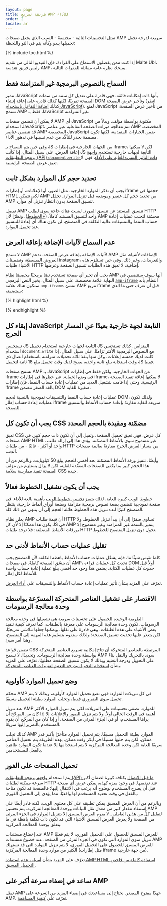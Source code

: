 ```yaml
---
layout: page
title: طريقة تسريع AMP للأداء
order: 2
locale: ar
---
```


تمثل التحسينات التالية - مجتمعةً - السبب الذي يجعل صفحات AMP سريعة لدرجة تجعل تحميلها يبدو وكأنه يتم في التو واللحظة:

{% include toc.html %}

إذا كنت ممن يفضلون الاستماع على القراءة، فإن الفيديو التالي من تقديم Malte Ubl، رئيس فريق هندسة AMP، يمنحك نظرة عامة مماثلة للفقرات التالية.

<amp-youtube
    data-videoid="hVRkG1CQScA"
    layout="responsive"
    width="480" height="270">
</amp-youtube>

## السماح بالنصوص البرمجية غير المتزامنة فقط

تتميز JavaScript بأنها ذات إمكانات فائقة،
فهي قادرة على تعديل كل سمة من سمات الصفحة تقريبًا،
لكنها كذلك قادرة على إعاقة إنشاء DOM وتأخير عرض الصفحة
(انظر كذلك [إضافة التفاعل باستخدام JavaScript](https://developers.google.com/web/fundamentals/performance/critical-rendering-path/adding-interactivity-with-javascript)).
لمنع JavaScript من تأخير عرض الصفحة،
تسمح AMP فقط بـ JavaScript غير المتزامنة.

لا يمكن أن تتضمن صفحات AMP أي JavaScript مكتوبة بواسطة مؤلف.
وبدلاً من استخدام JavaScript،
تتم معالجة ميزات الصفحة التفاعلية عبر عناصر AMP المخصصة.
قد تتضمن عناصر AMP المخصصة JavaScript ضمن الخيارات المتقدمة،
لكنها تكون مصممة بحذر للتأكّد من عدم تسببها في تدهور الأداء.

وفي حين يتم السماح بـ JS من الجهات الخارجية في إطارات iframe،
لكن لا يمكنها إعاقة العرض.
على سبيل المثال، إذا كانت JS التابعة لجهات خارجية تستخدم
[واجهة برمجة التطبيقات (API) `document.write` ذات التأثير السيء للغاية على الأداء](http://www.stevesouders.com/blog/2012/04/10/dont-docwrite-scripts/)،
فهي لا تعيق عرض الصفحة الرئيسية.

## تحديد حجم كل الموارد بشكل ثابت

يجب أن تذكر الموارد الخارجية، مثل الصور، أو الإعلانات، أو إطارات iframe حجمها في HTML
لكي تتمكن AMP من تحديد حجم كل عنصر وموضعه قبل تنزيل الموارد.
تحمّل AMP تنسيق الصفحة بدون انتظار تنزيل أي موارد.

تفصل AMP تنسيق المستند عن تنسيق المورد.
ليست هناك حاجة سوى لطلب HTTP واحد لتنسيق المستند كاملاً،
([+الخطوط](#font-triggering-must-be-efficient)).
ونظرًا لأن AMP محسّنة لتجنب عمليات إعادة حساب النمط والتنسيقات عالية التكلفة في المتصفح،
لن تكون هناك أي إعادة للتنسيق عند تحميل الموارد.

## عدم السماح لآليات الإضافة بإعاقة العرض

لا تسمح AMP لآليات الإضافة بإعاقة عرض الصفحة.
تدعم AMP الإضافات لأشياء، مثل
[العروض المبسطة](/docs/reference/extended/amp-lightbox.html)،
[وتضمينات instagram](/docs/reference/extended/amp-instagram.html)،
و[التغريدات](/docs/reference/extended/amp-twitter.html)، وغير ذلك.
وفي حين تستلزم هذه الأشياء طلبات HTTP إضافية،
لا تعيق هذه الطلبات تنسيق الصفحة وعرضها.

يجب أن تخبر أي صفحة تستخدم نصًا برمجيًا مخصصًا نظامَ AMP
أنها سوف ستتضمن في النهاية علامة مخصصة.
على سبيل المثال، يخبر النص البرمجي [`amp-iframe`](/docs/reference/extended/amp-iframe.html)
النظام بأنه ستكون هناك علامة `amp-iframe`.
تنشئ AMP مربع iframe قبل أن تعرف حتى ما الذي سيتضمنه:

{% highlight html %}
<script async custom-element="amp-iframe" src="https://cdn.ampproject.org/v0/amp-youtube-0.1.js"></script>
{% endhighlight %}

## إبقاء كل JavaScript التابعة لجهة خارجية بعيدًا عن المسار الحرج

تستحسن JS التابعة لجهات خارجية استخدام تحميل JS المتزامن.
كذلك تستحسن استخدام `document.write` مع النصوص البرمجية الأكثر تزامنًا.
على سبيل المثال، إذا كانت لديك خمسة إعلانات، وكل منها ينفذ ثلاثة تحميلات متزامنة
باستخدام اتصال ذي وقت استجابة يبلغ ثانية واحدة،
يصبح لديك وقت تحميل يبلغ 18 ثانية لتحميل JS فقط.

تسمح صفحات AMP بـ JavaScript من الجهات الخارجية، ولكن فقط في إطارات iframe في وضع الحماية.
عبر حظرها في إطارات iframe، لا يمكنها إعاقة تنفيذ الصفحة الرئيسية.
وحتى إذا قامت بتشغيل العديد من عمليات إعادة حساب النمط،
فإن إطارات iframe بالغة الصغر تتضمن DOM صغيرة للغاية.

عمليات إعادة حساب النمط والتنسيقات نموذجية بالنسبة لحجم DOM،
ولذلك تكون عمليات إعادة حساب إطار iframe سريعة للغاية مقارنةً
بإعادة حساب الأنماط والتنسيق للصفحة.

## يجب أن تكون كل CSS مضمّنة ومقيدة بالحجم المحدد

تعيق CSS كل عرض، فهي تعيق تحميل الصفحة، وتميل إلى أن تكون ذات حجم كبير.
في صفحات AMP HTML، غير مسموح سوى بالأنماط المضمّنة.
يؤدي هذا إلى إزالة طلب واحد أو أكثر - غالبًا - من طلبات HTTP من مسار العرض الحرج
مقارنةً بغالبية صفحات الويب.

وأيضًا، تتميز ورقة الأنماط المضمّنة بحد أقصى للحجم يبلغ 50 كيلوبايت.
وبالرغم من أن هذا الحجم كبير بما يكفي للصفحات المعقّدة للغاية،
لكن لا يزال يستلزم من مؤلف الصفحة تنفيذ ممارسة سلامة CSS جيدة.

## يجب أن يكون تشغيل الخطوط فعالاً

خطوط الويب كبيرة للغاية، لذلك يتميز
[تحسين خطوط الويب](https://developers.google.com/web/fundamentals/performance/optimizing-content-efficiency/webfont-optimization)
بأهمية بالغة للأداء.
في صفحة نموذجية تتضمن بضعة نصوص برمجية متزامنة وبضعة أوراق أنماط خارجية،
ينتظر المتصفح كثيرًا لبدء تنزيل هذه الخطوط هائلة الحجم إلى أن ينتهي من ذلك كله.

يعلن نظام AMP أن قيمة طلبات HTTP تساوي صفرًا إلى أن يبدأ تنزيل الخطوط.
ولا يكون هذا ممكنًا إلا لأن كل JS في AMP يتميز بالسمة غير المتزامنة
وغير مسموح إلا بورقات الأنماط المضمّنة؛
فلا توجد طلبات HTTP تحول دون تنزيل المتصفح للخطوط.

## تقليل عمليات حساب الأنماط لأدنى حد

كلما تقيس شيئًا ما، فإنه يشغّل عمليات حساب الأنماط باهظة التكلفة
لأن المتصفح يجب أن ينسّق الصفحة كاملةً.
في صفحات AMP، تحدث كل عمليات قراءة DOM أولاً قبل حدوث كل عمليات الكتابة.
يضمن هذا وجود حد أقصى يبلغ عملية إعادة حساب واحدة للأنماط لكل إطار.

تعرّف على المزيد بشأن تأثير عمليات إعادة حساب الأنماط والتنسيقات على
[أداء العرض](https://developers.google.com/web/fundamentals/performance/rendering/).

## الاقتصار على تشغيل العناصر المتحركة المسرّعة بواسطة وحدة معالجة الرسومات

الطريقة الوحيدة للحصول على تحسينات سريعة هي تشغيلها في وحدة معالجة الرسومات.
تكون وحدة معالجة الرسومات على معرفة بالطبقات، كما تعرف كيفية تنفيذ بعض الأشياء على هذه الطبقات،
وهي قادرة على نقلها، ويمكنها جعلها تتلاشى تدريجيًا، لكن يتعذر عليها تحديث تنسيق الصفحة؛
ولذلك ستقوم بتسليم هذه المهمة إلى المتصفح، وهذا أمر سيئ.

تضمن قواعد CSS المرتبطة بالعناصر المتحركة أن تتاح إمكانية تسريع العناصر المتحركة بواسطة وحدة معالجة الرسومات.
وتحديدًا، لا تسمح AMP سوى بالتحريك والنقل بناءً على التحويل ودرجة التعتيم
وبذلك لا يكون تنسيق الصفحة مطلوبًا.
تعرّف على المزيد بشأن
[استخدام التحويل ودرجة التعتيم لتغييرات العناصر المتحركة](https://developers.google.com/web/fundamentals/performance/rendering/stick-to-compositor-only-properties-and-manage-layer-count).

## وضع تحميل الموارد كأولوية

تتحكم AMP في كل تنزيلات الموارد: فهي تضع تحميل الموارد كأولوية،
وبذلك لا يتم تحميل سوى الضروري فقط، وتجلب الموارد بطيئة التحميل مسبقًا.

عند تنزيل AMP للموارد، تضفي تحسينات على التنزيلات
لكي يتم تنزيل الموارد الأكثر أهمية في الوقت الحالي أولاً.
ولا يتم تنزيل الصور والإعلانات إلا إذا كان من المرجّح أن يراها المستخدم،
أو في الجزء المرئي من الصفحة، أو إذا كان من المرجّح أن يقوم المستخدم بالتمرير إليها سريعًا.  

كذلك تجلب AMP الموارد بطيئة التحميل مسبقًا.
يتم تحميل الموارد متأخرًا بأكبر قدر ممكن، لكن يتم جلبها مسبقًا في أبكر وقت ممكن.
بهذه الطريقة يتم تحميل العناصر سريعًا للغاية لكن وحدة المعالجة المركزية لا يتم استخدامها إلا
عندما تكون الموارد ظاهرة بالفعل للمستخدمين.

## تحميل الصفحات على الفور

يتم استخدام [واجهة برمجة التطبيقات (API) ما قبل الاتصال](http://www.w3.org/TR/resource-hints/#dfn-preconnect)
بكثافة كبيرة لضمان أكبر سرعة ممكنة لطلبات HTTP عند تقديمها.
في وجود ميزة كهذه،
يمكن عرض أي صفحة قبل أن يصرح المستخدم بوضوح أنه يرغب في الانتقال إليها؛
فالصفحة قد تكون متاحة بالفعل في وقت تحديد المستخدم لها واقعيًا،
مما يؤدي إلى التحميل الفوري.

وبالرغم من أن العرض المسبق يمكن تطبيقه على كل محتوى الويب،
لكنه قادر أيضًا على استنفاد مقدار كبير من معدل نقل البيانات ووحدة المعالجة المركزية. يتم تحسين AMP لتقليل كلٍّ من هذين العاملين. لا يقوم العرض المسبق إلا بتنزيل الموارد في الجزء المرئي من الصفحة
ولا يعرض العرض المسبق الأشياء التي قد تكون ذات تكلفة باهظة في ما يتعلق بوحدة المعالجة المركزية.

عند إخضاع مستندات AMP للعرض المسبق للحصول على التحميل الفوري،
لا يتم فعليًا تنزيل سوى الموارد التي تكون في الجزء المرئي من الصفحة.
عند خضوع مستندات AMP للعرض المسبق للحصول على التحميل الفوري،
لا يتم تنزيل الموارد التي قد تستهلك الكثير من موارد وحدة المعالجة المركزية (مثل إطارات iframe من جهة خارجية).

تعرّف على المزيد بشأن
[أسباب عدم استفادة AMP HTML استفادة كاملة من فاحص التحميل المسبق](https://medium.com/@cramforce/why-amp-html-does-not-take-full-advantage-of-the-preload-scanner-7e7f788aa94e).

## ساعد في إضفاء سرعة أكبر على AMP
تمثل AMP جهدًا مفتوح المصدر.
نحتاج إلى مساعدتك في إضفاء المزيد من السرعة على AMP.
تعرّف على [كيفية المساهمة](/docs/support/contribute.html).
